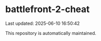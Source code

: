 # battlefront-2-cheat

Last updated: 2025-06-10 16:50:42

This repository is automatically maintained.
